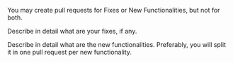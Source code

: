 You may create pull requests for Fixes or New Functionalities, but not for both.

Describe in detail what are your fixes, if any.

Describe in detail what are the new functionalities. Preferably, you will split it in one pull request per new functionality.
